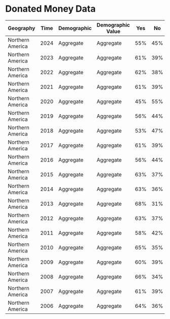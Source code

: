 # Donated Money Data

| Geography        | Time | Demographic | Demographic Value | Yes  | No   | DK/RF | N Size |
|------------------|------|-------------|-------------------|------|------|-------|--------|
| Northern America  | 2024 | Aggregate    | Aggregate         | 55%  | 45%  | 0%    | 2,024  |
| Northern America  | 2023 | Aggregate    | Aggregate         | 61%  | 39%  | 0%    | 2,009  |
| Northern America  | 2022 | Aggregate    | Aggregate         | 62%  | 38%  | 0%    | 2,017  |
| Northern America  | 2021 | Aggregate    | Aggregate         | 61%  | 39%  | 0%    | 2,013  |
| Northern America  | 2020 | Aggregate    | Aggregate         | 45%  | 55%  | 0%    | 2,013  |
| Northern America  | 2019 | Aggregate    | Aggregate         | 56%  | 44%  | 0%    | 2,057  |
| Northern America  | 2018 | Aggregate    | Aggregate         | 53%  | 47%  | 0%    | 2,013  |
| Northern America  | 2017 | Aggregate    | Aggregate         | 61%  | 39%  | 0%    | 2,018  |
| Northern America  | 2016 | Aggregate    | Aggregate         | 56%  | 44%  | 0%    | 2,048  |
| Northern America  | 2015 | Aggregate    | Aggregate         | 63%  | 37%  | 0%    | 1,281  |
| Northern America  | 2014 | Aggregate    | Aggregate         | 63%  | 36%  | 0%    | 2,048  |
| Northern America  | 2013 | Aggregate    | Aggregate         | 68%  | 31%  | 0%    | 1,092  |
| Northern America  | 2012 | Aggregate    | Aggregate         | 63%  | 37%  | 0%    | 2,076  |
| Northern America  | 2011 | Aggregate    | Aggregate         | 58%  | 42%  | 0%    | 1,274  |
| Northern America  | 2010 | Aggregate    | Aggregate         | 65%  | 35%  | —     | 2,012  |
| Northern America  | 2009 | Aggregate    | Aggregate         | 60%  | 39%  | 1%    | 2,014  |
| Northern America  | 2008 | Aggregate    | Aggregate         | 66%  | 34%  | 0%    | 2,009  |
| Northern America  | 2007 | Aggregate    | Aggregate         | 61%  | 39%  | 0%    | 2,235  |
| Northern America  | 2006 | Aggregate    | Aggregate         | 64%  | 36%  | —     | 1,355  |
